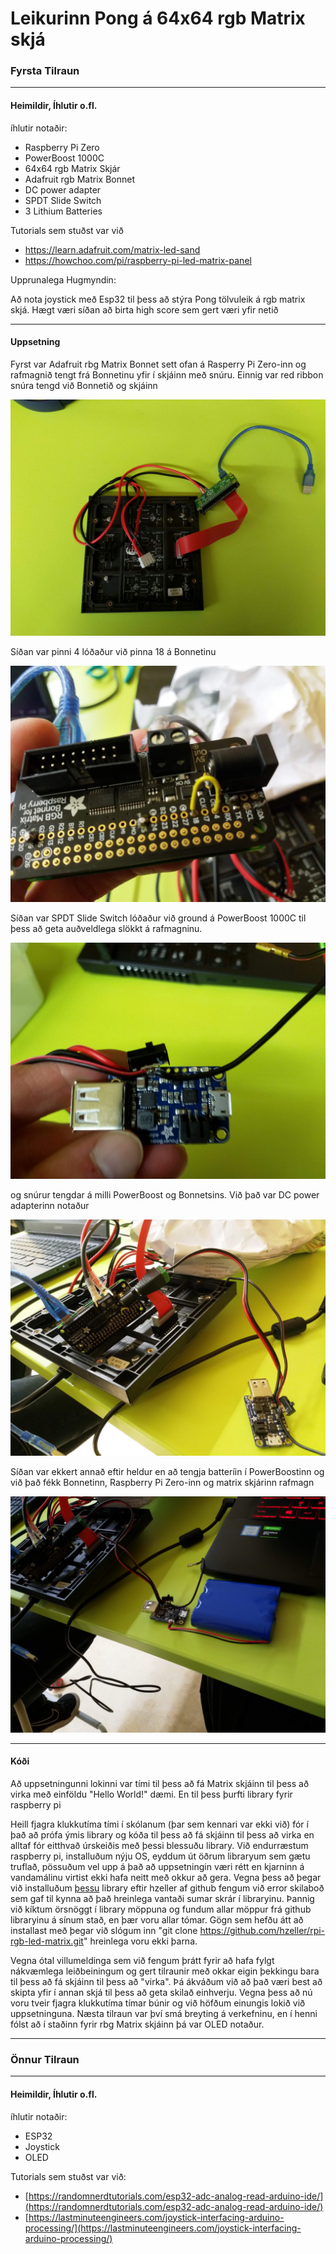 # Leikurinn Pong á 64x64 rgb Matrix skjá

### Fyrsta Tilraun
---

#### Heimildir, Íhlutir o.fl.

íhlutir notaðir:

- Raspberry Pi Zero
- PowerBoost 1000C
- 64x64 rgb Matrix Skjár
- Adafruit rgb Matrix Bonnet
- DC power adapter
- SPDT Slide Switch
- 3 Lithium Batteries

Tutorials sem stuðst var við

- https://learn.adafruit.com/matrix-led-sand
- https://howchoo.com/pi/raspberry-pi-led-matrix-panel

Upprunalega Hugmyndin:
 
Að nota joystick með Esp32 til þess að stýra Pong tölvuleik á rgb matrix skjá. Hægt væri síðan að birta high score sem gert væri yfir netið

---

#### Uppsetning

Fyrst var Adafruit rbg Matrix Bonnet sett ofan á Rasperry Pi Zero-inn og rafmagnið tengt frá Bonnetinu yfir í skjáinn með snúru. Einnig var red ribbon snúra tengd við Bonnetið og skjáinn

![ alt text for screen readers](https://github.com/BirgirBragi/VESM3Lokaverkefni/blob/main/Myndir/IMG_20211207_081806.jpg "Text to show on mouseover")

Síðan var pinni 4 lóðaður við pinna 18 á Bonnetinu

![ alt text for screen readers](https://github.com/BirgirBragi/VESM3Lokaverkefni/blob/main/Myndir/IMG_20211207_081852.jpg "Text to show on mouseover")

Síðan var SPDT Slide Switch lóðaður við ground á PowerBoost 1000C til þess að geta auðveldlega slökkt á rafmagninu.

![ alt text for screen readers](https://github.com/BirgirBragi/VESM3Lokaverkefni/blob/main/Myndir/IMG_20211207_081916.jpg "Text to show on mouseover")

og snúrur tengdar á milli PowerBoost og Bonnetsins. Við það var DC power adapterinn notaður

![ alt text for screen readers](https://github.com/BirgirBragi/VESM3Lokaverkefni/blob/main/Myndir/IMG_20211207_081953.jpg "Text to show on mouseover")

Síðan var ekkert annað eftir heldur en að tengja batteríin í PowerBoostinn og við það fékk Bonnetinn, Raspberry Pi Zero-inn og matrix skjárinn rafmagn

![ alt text for screen readers](https://github.com/BirgirBragi/VESM3Lokaverkefni/blob/main/Myndir/IMG_20211207_082053.jpg "Text to show on mouseover")

---

#### Kóði

Að uppsetningunni lokinni var tími til þess að fá Matrix skjáinn til þess að virka með einföldu "Hello World!" dæmi. En til þess þurfti library fyrir raspberry pi

Heill fjagra klukkutíma tími í skólanum (þar sem kennari var ekki við) fór í það að prófa ýmis library og kóða til þess að fá skjáinn til þess að virka en alltaf fór eitthvað úrskeiðis með þessi blessuðu library. Við endurræstum raspberry pi, installuðum nýju OS, eyddum út öðrum libraryum sem gætu truflað, pössuðum vel upp á það að uppsetningin væri rétt en kjarninn á vandamálinu virtist ekki hafa neitt með okkur að gera. Vegna þess að þegar við installuðum [þessu](https://github.com/hzeller/rpi-rgb-led-matrix.git) library eftir hzeller af github fengum við error skilaboð sem gaf til kynna að það hreinlega vantaði sumar skrár í libraryinu. Þannig við kíktum örsnöggt í library möppuna og fundum allar möppur frá github libraryinu á sínum stað, en þær voru allar tómar. Gögn sem hefðu átt að installast með þegar við slógum inn "git clone https://github.com/hzeller/rpi-rgb-led-matrix.git" hreinlega voru ekki þarna.

Vegna ótal villumeldinga sem við fengum þrátt fyrir að hafa fylgt nákvæmlega leiðbeiningum og gert tilraunir með okkar eigin þekkingu bara til þess að fá skjáinn til þess að "virka". Þá ákváðum við að það væri best að skipta yfir í annan skjá til þess að geta skilað einhverju. Vegna þess að nú voru tveir fjagra klukkutíma tímar búnir og við höfðum einungis lokið við uppsetninguna. Næsta tilraun var því smá breyting á verkefninu, en í henni fólst að í staðinn fyrir rbg Matrix skjáinn þá var OLED notaður.

---

### Önnur Tilraun

---

#### Heimildir, Íhlutir o.fl.

íhlutir notaðir:
- ESP32
- Joystick
- OLED

Tutorials sem stuðst var við:

- [https://randomnerdtutorials.com/esp32-adc-analog-read-arduino-ide/](https://randomnerdtutorials.com/esp32-adc-analog-read-arduino-ide/)
- [https://lastminuteengineers.com/joystick-interfacing-arduino-processing/](https://lastminuteengineers.com/joystick-interfacing-arduino-processing/)
